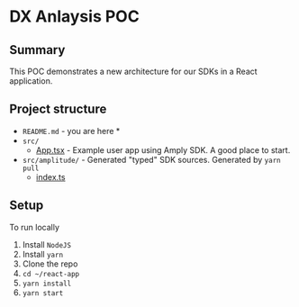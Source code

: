 # DX Anlaysis POC

## Summary
This POC demonstrates a new architecture for our SDKs in a React application.

## Project structure
* `README.md` - you are here *
* `src/`
  * [App.tsx](src/App.tsx) - Example user app using Amply SDK. A good place to start.
* `src/amplitude/` - Generated "typed" SDK sources. Generated by `yarn pull`
  * [index.ts](src/amplitude/index.ts)

## Setup
To run locally
1. Install `NodeJS`
2. Install `yarn`
3. Clone the repo
4. `cd ~/react-app`
5. `yarn install`
6. `yarn start`
